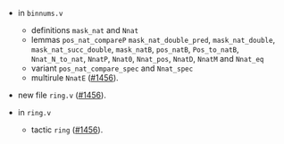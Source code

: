 - in `binnums.v`
  + definitions `mask_nat` and `Nnat`
  + lemmas `pos_nat_compareP` `mask_nat_double_pred`,
    `mask_nat_double`, `mask_nat_succ_double`, `mask_natB`,
    `pos_natB`, `Pos_to_natB`, `Nnat_N_to_nat`, `NnatP`, `Nnat0`,
    `Nnat_pos`, `NnatD`, `NnatM` and `Nnat_eq`
  + variant `pos_nat_compare_spec` and `Nnat_spec`
  + multirule `NnatE`
    ([#1456](https://github.com/math-comp/math-comp/pull/1456)).

- new file `ring.v`
  ([#1456](https://github.com/math-comp/math-comp/pull/1456)).

- in `ring.v`
  + tactic `ring`
    ([#1456](https://github.com/math-comp/math-comp/pull/1456)).

